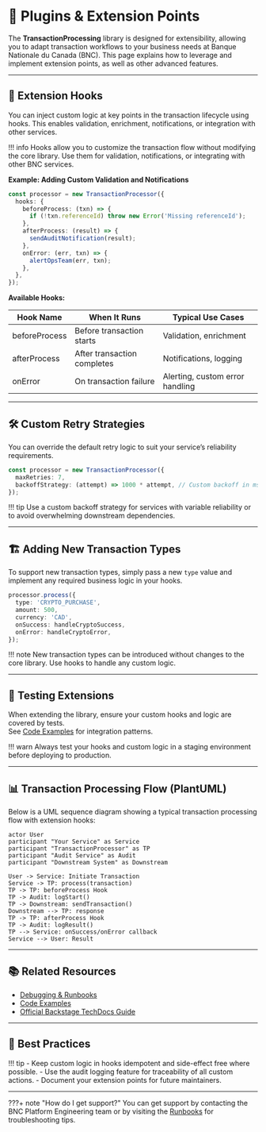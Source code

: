 # 🧩 Plugins & Extension Points

The **TransactionProcessing** library is designed for extensibility, allowing you to adapt transaction workflows to your business needs at Banque Nationale du Canada (BNC). This page explains how to leverage and implement extension points, as well as other advanced features.

---

## 🔌 Extension Hooks

You can inject custom logic at key points in the transaction lifecycle using hooks. This enables validation, enrichment, notifications, or integration with other services.

<!-- prettier-ignore -->
!!! info
    Hooks allow you to customize the transaction flow without modifying the core library. Use them for validation, notifications, or integrating with other BNC services.

**Example: Adding Custom Validation and Notifications**

```typescript
const processor = new TransactionProcessor({
  hooks: {
    beforeProcess: (txn) => {
      if (!txn.referenceId) throw new Error('Missing referenceId');
    },
    afterProcess: (result) => {
      sendAuditNotification(result);
    },
    onError: (err, txn) => {
      alertOpsTeam(err, txn);
    },
  },
});
```

**Available Hooks:**

| Hook Name      | When It Runs                | Typical Use Cases                  |
|----------------|----------------------------|------------------------------------|
| beforeProcess  | Before transaction starts   | Validation, enrichment             |
| afterProcess   | After transaction completes | Notifications, logging             |
| onError        | On transaction failure      | Alerting, custom error handling    |

---

## 🛠️ Custom Retry Strategies

You can override the default retry logic to suit your service’s reliability requirements.

```typescript
const processor = new TransactionProcessor({
  maxRetries: 7,
  backoffStrategy: (attempt) => 1000 * attempt, // Custom backoff in ms
});
```

<!-- prettier-ignore -->
!!! tip
    Use a custom backoff strategy for services with variable reliability or to avoid overwhelming downstream dependencies.

---

## 🏗️ Adding New Transaction Types

To support new transaction types, simply pass a new `type` value and implement any required business logic in your hooks.

```typescript
processor.process({
  type: 'CRYPTO_PURCHASE',
  amount: 500,
  currency: 'CAD',
  onSuccess: handleCryptoSuccess,
  onError: handleCryptoError,
});
```

<!-- prettier-ignore -->
!!! note
    New transaction types can be introduced without changes to the core library. Use hooks to handle any custom logic.

---

## 🧪 Testing Extensions

When extending the library, ensure your custom hooks and logic are covered by tests.  
See [Code Examples](code/code-sample.md) for integration patterns.

<!-- prettier-ignore -->
!!! warn
    Always test your hooks and custom logic in a staging environment before deploying to production.

---

## 📊 Transaction Processing Flow (PlantUML)

Below is a UML sequence diagram showing a typical transaction processing flow with extension hooks:

```plantuml format="svg" classes="uml myDiagram" alt="Transaction Processing UML" title="Transaction Processing UML" width="600px" height="300px"
actor User
participant "Your Service" as Service
participant "TransactionProcessor" as TP
participant "Audit Service" as Audit
participant "Downstream System" as Downstream

User -> Service: Initiate Transaction
Service -> TP: process(transaction)
TP -> TP: beforeProcess Hook
TP -> Audit: logStart()
TP -> Downstream: sendTransaction()
Downstream --> TP: response
TP -> TP: afterProcess Hook
TP -> Audit: logResult()
TP --> Service: onSuccess/onError callback
Service --> User: Result
```

---

## 📚 Related Resources

- [Debugging & Runbooks](sub-page.md)
- [Code Examples](code/code-sample.md)
- [Official Backstage TechDocs Guide](https://backstage.io/docs/features/techdocs/)

---

## 📝 Best Practices

<!-- prettier-ignore -->
!!! tip
    - Keep custom logic in hooks idempotent and side-effect free where possible.
    - Use the audit logging feature for traceability of all custom actions.
    - Document your extension points for future maintainers.

---

<!-- prettier-ignore -->
???+ note "How do I get support?"
    You can get support by contacting the BNC Platform Engineering team or by visiting the [Runbooks](sub-page.md) for troubleshooting tips.